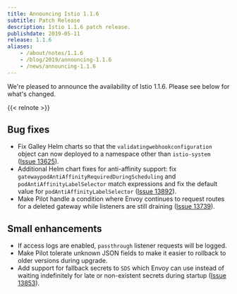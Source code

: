 ```yaml
---
title: Announcing Istio 1.1.6
subtitle: Patch Release
description: Istio 1.1.6 patch release.
publishdate: 2019-05-11
release: 1.1.6
aliases:
    - /about/notes/1.1.6
    - /blog/2019/announcing-1.1.6
    - /news/announcing-1.1.6
---
```


We're pleased to announce the availability of Istio 1.1.6. Please see below for what's changed.

{{< relnote >}}

## Bug fixes

- Fix Galley Helm charts so that the `validatingwebhookconfiguration` object can now deployed to a namespace other than `istio-system` ([Issue 13625](https://github.com/istio/istio/issues/13625)).
- Additional Helm chart fixes for anti-affinity support: fix `gatewaypodAntiAffinityRequiredDuringScheduling` and `podAntiAffinityLabelSelector` match expressions and fix the default value for `podAntiAffinityLabelSelector` ([Issue 13892](https://github.com/istio/istio/issues/13892)).
- Make Pilot handle a condition where Envoy continues to request routes for a deleted gateway while listeners are still draining ([Issue 13739](https://github.com/istio/istio/issues/13739)).

## Small enhancements

- If access logs are enabled, `passthrough` listener requests will be logged.
- Make Pilot tolerate unknown JSON fields to make it easier to rollback to older versions during upgrade.
- Add support for fallback secrets to `SDS` which Envoy can use instead of waiting indefinitely for late or non-existent secrets during startup ([Issue 13853](https://github.com/istio/istio/issues/13853)).
